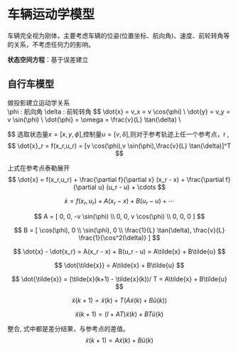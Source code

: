# 车辆运动学模型 
车辆完全视为刚体，主要考虑车辆的位姿(位置坐标、航向角)、速度、前轮转角等的关系，不考虑任何力的影响。

**状态空间方程**：基于误差建立 

## 自行车模型 

做投影建立运动学关系  
\phi : 航向角 
\delta : 前轮转角
$$
    \dot{x} = v_x = v \cos(\phi) \\ 
    \dot{y} = v_y = v \sin(\phi) \\
    \dot{\phi} = \omega = \frac{v}{L} \tan(\delta) \\ 

$$
选取状态量$x = [x,y,\phi]$,控制量$u = [v,\delta]$,则对于参考轨迹上任一个参考点，r ,
$$
    \dot{x}_r = f(x_r,u_r) = [v \cos(\phi),v \sin(\phi),\frac{v}{L} \tan(\delta)]^T
$$

上式在参考点泰勒展开 
$$
    \dot{x} = f(x_r,u_r) + \frac{\partial f}{\partial x} (x_r - x) + \frac{\partial f}{\partial u} (u_r - u) + \cdots
$$

$$
    \dot{x} = f(x_r,u_r) + A(x_r - x) + B(u_r - u) + \cdots
$$

$$
A = [
    0, 0, -v \sin(\phi) \\
    0, 0, v \cos(\phi) \\
    0, 0, 0
]
$$

$$
B = [
    \cos(\phi), 0 \\
    \sin(\phi), 0 \\
    \frac{1}{L} \tan(\delta), \frac{v}{L} \frac{1}{\cos^2(\delta)}
]
$$

$$
\dot{x} - \dot{x_r} = A(x_r - x) + B(u_r - u) = A\tilde{x} + B\tilde{u}
$$ 

$$
\dot{\tilde{x}} = A\tilde{x} + B\tilde{u}
$$

$$
\dot{\tilde{x}} = (\tilde{x}(k+1) - \tilde{x}(k))/ T  = A\tilde{x} + B\tilde{u}
$$

$$
\tilde{x}(k+1) = \tilde{x}(k) + T(A\tilde{x}(k) + B\tilde{u}(k))
$$

$$
\tilde{x}(k+1) = (I + AT)\tilde{x}(k) + BT\tilde{u}(k)
$$ 

整合, 式中都是差分结果，与参考点的差值。
$$
\tilde{x}(k+1) = A \tilde{x}(k) + B \tilde{u}(k)
$$

